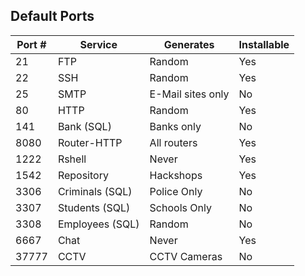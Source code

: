 ## Default Ports
| Port # | Service | Generates | Installable |
| ------ | ------- | --------- | ----------- |
| 21     | FTP     | Random    | Yes |
| 22     | SSH     | Random    | Yes |
| 25     | SMTP    | E-Mail sites only | No |
| 80     | HTTP    | Random    | Yes |
| 141    | Bank (SQL) | Banks only | No |
| 8080   | Router-HTTP | All routers | Yes |
| 1222   | Rshell  | Never     | Yes |
| 1542   | Repository | Hackshops | Yes |
| 3306   | Criminals (SQL) | Police Only | No |
| 3307   | Students (SQL) | Schools Only | No |
| 3308   | Employees (SQL) | Random | No |
| 6667   | Chat | Never        | Yes |
| 37777  | CCTV | CCTV Cameras | No |